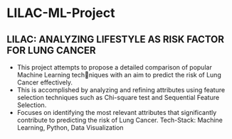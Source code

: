 # LILAC-ML-Project
## LILAC: ANALYZING LIFESTYLE AS RISK FACTOR FOR LUNG CANCER

- This project attempts to propose a detailed comparison of popular Machine Learning techniques with an aim to predict the risk of Lung Cancer effectively.
- This is accomplished by analyzing and refining attributes using feature selection techniques
such as Chi-square test and Sequential Feature Selection.
- Focuses on identifying the most relevant attributes that significantly contribute to predicting
the risk of Lung Cancer.
Tech-Stack: Machine Learning, Python, Data Visualization
